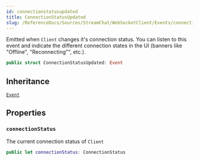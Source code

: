 ```yaml
---
id: connectionstatusupdated 
title: ConnectionStatusUpdated
slug: /ReferenceDocs/Sources/StreamChat/WebSocketClient/Events/connectionstatusupdated
---
```


Emitted when `Client` changes it's connection status. You can listen to this event and indicate the different connection
states in the UI (banners like "Offline", "Reconnecting"", etc.).

``` swift
public struct ConnectionStatusUpdated: Event 
```

## Inheritance

[`Event`](Event)

## Properties

### `connectionStatus`

The current connection status of `Client`

``` swift
public let connectionStatus: ConnectionStatus
```
